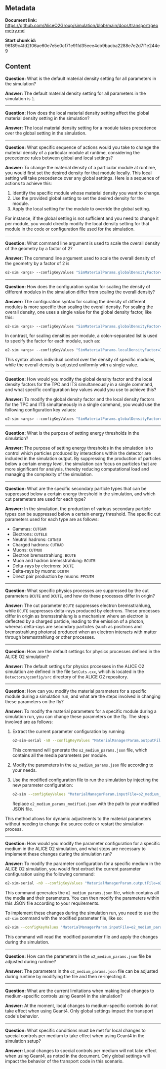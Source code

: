 ## Metadata

**Document link:** https://github.com/AliceO2Group/simulation/blob/main/docs/transport/geometry.md

**Start chunk id:** 96189c4fd2f06ae60e7e5e0cf71e91fd35eee4cb9bacba2288e7e2d7f1e244e9

## Content

**Question:** What is the default material density setting for all parameters in the simulation?

**Answer:** The default material density setting for all parameters in the simulation is `1`.

---

**Question:** How does the local material density setting affect the global material density setting in the simulation?

**Answer:** The local material density setting for a module takes precedence over the global setting in the simulation.

---

**Question:** What specific sequence of actions would you take to change the material density of a particular module at runtime, considering the precedence rules between global and local settings?

**Answer:** To change the material density of a particular module at runtime, you would first set the desired density for that module locally. This local setting will take precedence over any global settings. Here is a sequence of actions to achieve this:

1. Identify the specific module whose material density you want to change.
2. Use the provided global setting to set the desired density for the module.
3. Apply the local setting for the module to override the global setting.

For instance, if the global setting is not sufficient and you need to change it per module, you would directly modify the local density setting for that module in the code or configuration file used for the simulation.

---

**Question:** What command line argument is used to scale the overall density of the geometry by a factor of 2?

**Answer:** The command line argument used to scale the overall density of the geometry by a factor of 2 is
```bash
o2-sim <args> --configKeyValues "SimMaterialParams.globalDensityFactor=2"
```

---

**Question:** How does the configuration syntax for scaling the density of different modules in the simulation differ from scaling the overall density?

**Answer:** The configuration syntax for scaling the density of different modules is more specific than scaling the overall density. For scaling the overall density, one uses a single value for the global density factor, like this:

```bash
o2-sim <args> --configKeyValues "SimMaterialParams.globalDensityFactor=2"
```

In contrast, for scaling densities per module, a colon-separated list is used to specify the factor for each module, such as:

```bash
o2-sim <args> --configKeyValues "SimMaterialParams.localDensityFactor=ITS:1.5,TPC:1.2"
```

This syntax allows individual control over the density of specific modules, while the overall density is adjusted uniformly with a single value.

---

**Question:** How would you modify the global density factor and the local density factors for the TPC and ITS simultaneously in a single command, and what specific configuration key values would you use to achieve this?

**Answer:** To modify the global density factor and the local density factors for the TPC and ITS simultaneously in a single command, you would use the following configuration key values:

```bash
o2-sim <args> --configKeyValues "SimMaterialParams.globalDensityFactor=2,SimMaterialParams.localDensityFactor=ITS:1.5,TPC:1.2"
```

---

**Question:** What is the purpose of setting energy thresholds in the simulation?

**Answer:** The purpose of setting energy thresholds in the simulation is to control which particles produced by interactions within the detector are included in the simulation output. By suppressing the production of particles below a certain energy level, the simulation can focus on particles that are more significant for analysis, thereby reducing computational load and managing the complexity of the simulation.

---

**Question:** What are the specific secondary particle types that can be suppressed below a certain energy threshold in the simulation, and which cut parameters are used for each type?

**Answer:** In the simulation, the production of various secondary particle types can be suppressed below a certain energy threshold. The specific cut parameters used for each type are as follows:

- Gammas: `CUTGAM`
- Electrons: `CUTELE`
- Neutral hadrons: `CUTNEU`
- Charged hadrons: `CUTHAD`
- Muons: `CUTMUO`
- Electron bremsstrahlung: `BCUTE`
- Muon and hadron bremsstrahlung: `BCUTM`
- Delta-rays by electrons: `DCUTE`
- Delta-rays by muons: `DCUTM`
- Direct pair production by muons: `PPCUTM`

---

**Question:** What specific physics processes are suppressed by the cut parameters `BCUTE` and `DCUTE`, and how do these processes differ in origin?

**Answer:** The cut parameter `BCUTE` suppresses electron bremsstrahlung, while `DCUTE` suppresses delta-rays produced by electrons. These processes differ in origin as bremsstrahlung is a mechanism where an electron is deflected by a charged particle, leading to the emission of a photon, whereas delta-rays are secondary particles (such as positrons and bremsstrahlung photons) produced when an electron interacts with matter through bremsstrahlung or other processes.

---

**Question:** How are the default settings for physics processes defined in the ALICE O2 simulation?

**Answer:** The default settings for physics processes in the ALICE O2 simulation are defined in the file `SetCuts.cxx`, which is located in the `Detectors/gconfig/src` directory of the ALICE O2 repository.

---

**Question:** How can you modify the material parameters for a specific module during a simulation run, and what are the steps involved in changing these parameters on the fly?

**Answer:** To modify the material parameters for a specific module during a simulation run, you can change these parameters on the fly. The steps involved are as follows:

1. Extract the current parameter configuration by running:
   ```bash
   o2-sim-serial -n0 --configKeyValues "MaterialManagerParam.outputFile=o2_medium_params.json"
   ```
   This command will generate the `o2_medium_params.json` file, which contains all the media parameters per module.

2. Modify the parameters in the `o2_medium_params.json` file according to your needs.

3. Use the modified configuration file to run the simulation by injecting the new parameter configuration:
   ```bash
   o2-sim --configKeyValues "MaterialManagerParam.inputFile=o2_medium_params_modified.json" [<further_arguments>]
   ```
   Replace `o2_medium_params_modified.json` with the path to your modified JSON file.

This method allows for dynamic adjustments to the material parameters without needing to change the source code or restart the simulation process.

---

**Question:** How would you modify the parameter configuration for a specific medium in the ALICE O2 simulation, and what steps are necessary to implement these changes during the simulation run?

**Answer:** To modify the parameter configuration for a specific medium in the ALICE O2 simulation, you would first extract the current parameter configuration using the following command:

```bash
o2-sim-serial -n0 --configKeyValues "MaterialManagerParam.outputFile=o2_medium_params.json"
```

This command generates the `o2_medium_params.json` file, which contains all the media and their parameters. You can then modify the parameters within this JSON file according to your requirements.

To implement these changes during the simulation run, you need to use the `o2-sim` command with the modified parameter file, like so:

```bash
o2-sim --configKeyValues "MaterialManagerParam.inputFile=o2_medium_params_modified.json" [<further_arguments>]
```

This command will read the modified parameter file and apply the changes during the simulation.

---

**Question:** How can the parameters in the `o2_medium_params.json` file be adjusted during runtime?

**Answer:** The parameters in the `o2_medium_params.json` file can be adjusted during runtime by modifying the file and then re-injecting it.

---

**Question:** What are the current limitations when making local changes to medium-specific controls using Geant4 in the simulation?

**Answer:** At the moment, local changes to medium-specific controls do not take effect when using Geant4. Only global settings impact the transport code's behavior.

---

**Question:** What specific conditions must be met for local changes to special controls per medium to take effect when using Geant4 in the simulation setup?

**Answer:** Local changes to special controls per medium will not take effect when using Geant4, as noted in the document. Only global settings will impact the behavior of the transport code in this scenario.